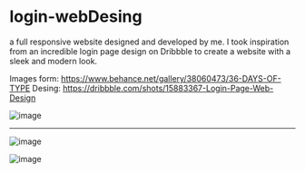 # login-webDesing
 a full responsive website designed and developed by me. I took inspiration from an incredible login page design on Dribbble to create a website with a sleek and modern look.
 
 
Images form: https://www.behance.net/gallery/38060473/36-DAYS-OF-TYPE
Desing: https://dribbble.com/shots/15883367-Login-Page-Web-Design

![image](https://user-images.githubusercontent.com/122651755/232670968-ceb5db60-9e22-486c-a2bf-65d6076a70ae.png)
<hr>

![image](https://user-images.githubusercontent.com/122651755/232671023-f1b00da7-4a27-453a-9733-748482d47a3d.png)


![image](https://user-images.githubusercontent.com/122651755/232671054-280105e6-0f95-490e-8221-aab87910f511.png)
